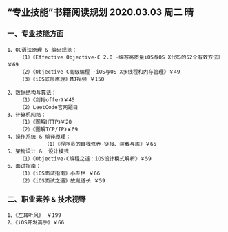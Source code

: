 ## “专业技能”书籍阅读规划  2020.03.03 周二 晴

### 一、专业技能方面

	1、OC语法原理 & 编码规范：
		（1）《Effective Objective-C 2.0 ·编写高质量iOS与OS X代码的52个有效方法》￥69
		（2）《Objective-C高级编程 ·iOS与OS X多线程和内存管理》￥49
		（3）《iOS底层原理》MJ视频 ￥150
	
	2、数据结构与算法：
		（1）《剑指offer》￥45
		（2）LeetCode官网题目
	3、计算机网络：
		（1）《图解HTTP》￥20
		（2）《图解TCP/IP》￥69
	4、操作系统 & 编译原理：
        		（1）《程序员的自我修养·链接、装载与库》￥65
	5、架构设计 &  设计模式
		（1）《Objective-C编程之道：iOS设计模式解析》￥59
	6、面试指南：
		（1）《iOS面试指南》小专栏 ￥66
		（2）《iOS面试之道》故胤道长 ￥59

### 二、职业素养 & 技术视野

	1、《左耳听风》 ￥199
	2、《iOS开发高手》￥66
